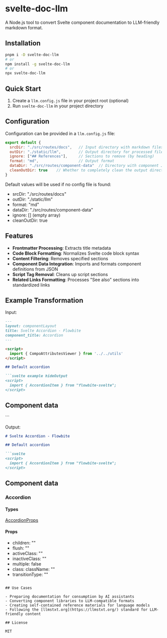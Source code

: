 # svelte-doc-llm

A Node.js tool to convert Svelte component documentation to LLM-friendly markdown format.

## Installation

```bash
pnpm i -D svelte-doc-llm
# or
npm install -g svelte-doc-llm
# or
npx svelte-doc-llm
```

## Quick Start

1. Create a `llm.config.js` file in your project root (optional)
2. Run `svelte-doc-llm` in your project directory

## Configuration

Configuration can be provided in a `llm.config.js` file:

```javascript
export default {
  srcDir: "./src/routes/docs",   // Input directory with markdown files
  outDir: "./static/llm",        // Output directory for processed files
  ignore: ["## References"],     // Sections to remove (by heading)
  format: "md",                  // Output format
  dataDir: "./src/routes/component-data"  // Directory with component JSON data
  cleanOutDir: true    // Whether to completely clean the output directory
}
```

Default values will be used if no config file is found:
- srcDir: "./src/routes/docs"
- outDir: "./static/llm"
- format: "md"
- dataDir: "./src/routes/component-data"
- ignore: [] (empty array)
- cleanOutDir: true

## Features

- **Frontmatter Processing**: Extracts title metadata
- **Code Block Formatting**: Normalizes Svelte code block syntax
- **Content Filtering**: Removes specified sections
- **Component Data Integration**: Imports and formats component definitions from JSON
- **Script Tag Removal**: Cleans up script sections
- **Related Links Formatting**: Processes "See also" sections into standardized links

## Example Transformation

Input:
```markdown
---
layout: componentLayout
title: Svelte Accordion - Flowbite
component_title: Accordion
---

<script>
  import { CompoAttributesViewer } from '../../utils'
</script>

## Default accordion

```svelte example hideOutput
<script>
  import { AccordionItem } from "flowbite-svelte";
</script>
```

## Component data

<CompoAttributesViewer />
```

Output:
```markdown
# Svelte Accordion - Flowbite

## Default accordion

```svelte
<script>
  import { AccordionItem } from "flowbite-svelte";
</script>
```

## Component data

### Accordion

#### Types

[AccordionProps](https://github.com/themesberg/flowbite-svelte/blob/main/src/lib/types.ts#L157)

#### Props

- children: ""
- flush: ""
- activeClass: ""
- inactiveClass: ""
- multiple: false
- class: className: ""
- transitionType: ""
```

## Use Cases

- Preparing documentation for consumption by AI assistants
- Converting component libraries to LLM-compatible formats
- Creating self-contained reference materials for language models
- Following the [llmstxt.org](https://llmstxt.org/) standard for LLM-friendly content

## License

MIT